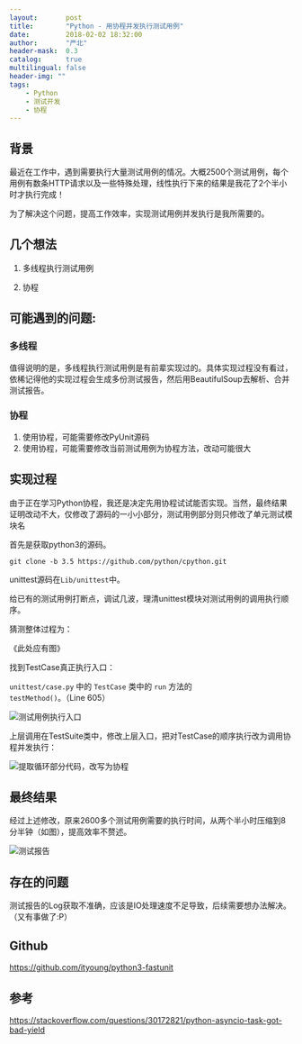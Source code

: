 ```yaml
---
layout:       post
title:        "Python - 用协程并发执行测试用例"
date:         2018-02-02 18:32:00
author:       "严北"
header-mask:  0.3
catalog:      true
multilingual: false
header-img: ""
tags:
    - Python
    - 测试开发
    - 协程
---
```


## 背景

最近在工作中，遇到需要执行大量测试用例的情况。大概2500个测试用例，每个用例有数条HTTP请求以及一些特殊处理，线性执行下来的结果是我花了2个半小时才执行完成！

为了解决这个问题，提高工作效率，实现测试用例并发执行是我所需要的。

## 几个想法

1. 多线程执行测试用例

2. 协程

## 可能遇到的问题:

### 多线程

值得说明的是，多线程执行测试用例是有前辈实现过的。具体实现过程没有看过，依稀记得他的实现过程会生成多份测试报告，然后用BeautifulSoup去解析、合并测试报告。

### 协程

1. 使用协程，可能需要修改PyUnit源码
2. 使用协程，可能需要修改当前测试用例为协程方法，改动可能很大

## 实现过程

由于正在学习Python协程，我还是决定先用协程试试能否实现。当然，最终结果证明改动不大，仅修改了源码的一小小部分，测试用例部分则只修改了单元测试模块名

首先是获取python3的源码。

`git clone -b 3.5 https://github.com/python/cpython.git`

unittest源码在`Lib/unittest`中。

给已有的测试用例打断点，调试几波，理清unittest模块对测试用例的调用执行顺序。

猜测整体过程为：

《此处应有图》

找到TestCase真正执行入口：

`unittest/case.py` 中的 `TestCase` 类中的 `run` 方法的 `testMethod()`。（Line 605）

![测试用例执行入口](http://images2017.cnblogs.com/blog/698110/201802/698110-20180202182726453-54980310.png)

上层调用在TestSuite类中，修改上层入口，把对TestCase的顺序执行改为调用协程并发执行：

![提取循环部分代码，改写为协程](http://images2017.cnblogs.com/blog/698110/201802/698110-20180202182953671-1131006176.png)

## 最终结果

经过上述修改，原来2600多个测试用例需要的执行时间，从两个半小时压缩到8分半钟（如图），提高效率不赘述。

![测试报告](http://images2017.cnblogs.com/blog/698110/201802/698110-20180202181205953-2040263898.png)

## 存在的问题

测试报告的Log获取不准确，应该是IO处理速度不足导致，后续需要想办法解决。（又有事做了:P）

## Github

https://github.com/ityoung/python3-fastunit

## 参考

https://stackoverflow.com/questions/30172821/python-asyncio-task-got-bad-yield
